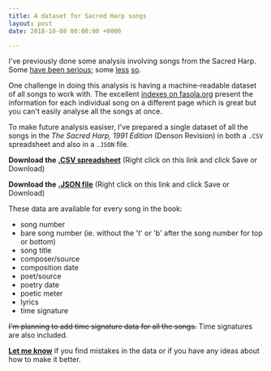 ```yaml
---
title: A dataset for Sacred Harp songs
layout: post
date: 2018-10-08 00:00:00 +0000

---
```

I've previously done some analysis involving songs from the Sacred Harp. Some [have been serious](https://edjohnsonwilliams.co.uk/2018/02/08/female-composers-in-the-sacred-harp.html); some [less](https://edjohnsonwilliams.co.uk/2018/06/10/football-formations-in-sacred-harp-numbers.html) [so](https://edjohnsonwilliams.co.uk/2018/06/10/square-numbers-in-sacred-harp-song-numbers.html).

One challenge in doing this analysis is having a machine-readable dataset of all songs to work with. The excellent [indexes on fasola.org](https://fasola.org/indexes/1991/) present the information for each individual song on a different page which is great but you can't easily analyse all the songs at once.

To make future analysis easiser, I've prepared a single dataset of all the songs in the _The Sacred Harp, 1991 Edition_ (Denson Revision) in both a `.CSV` spreadsheet and also in a `.JSON` file.

**Download the** [**.CSV spreadsheet**](https://raw.githubusercontent.com/edjw/Sacred-Harp-datasets/master/sacred_harp_songs_data.csv) (Right click on this link and click Save or Download)

**Download the** [**.JSON file**](https://raw.githubusercontent.com/edjw/Sacred-Harp-datasets/master/sacred_harp_songs_data.json) (Right click on this link and click Save or Download)

These data are available for every song in the book:

* song number
* bare song number (ie. without the 't' or 'b' after the song number for top or bottom)
* song title
* composer/source
* composition date
* poet/source
* poetry date
* poetic meter
* lyrics
* time signature

~~I'm planning to add time signature data for all the songs.~~ Time signatures are also included.

[**Let me know**](mailto:mail@edjohnsonwilliams.co.uk) if you find mistakes in the data or if you have any ideas about how to make it better.